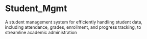 # Student_Mgmt
A student management system for efficiently handling student data, including attendance, grades, enrollment, and progress tracking, to streamline academic administration
